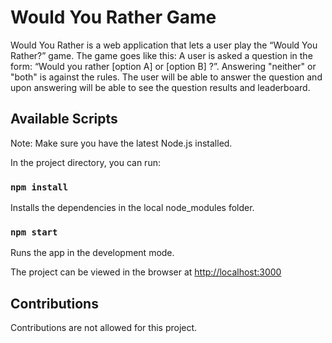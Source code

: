 # Would You Rather Game

Would You Rather is a web application that lets a user play the “Would You Rather?” game. The game goes like this: A user is asked a question in the form: “Would you rather [option A] or [option B] ?”. Answering "neither" or "both" is against the rules. The user will be able to answer the question and upon answering will be able to see the question results and leaderboard.

## Available Scripts

Note: Make sure you have the latest Node.js installed.<br>

In the project directory, you can run:

### `npm install`

Installs the dependencies in the local node_modules folder.<br>

### `npm start`

Runs the app in the development mode.<br>

The project can be viewed in the browser at [http://localhost:3000](http://localhost:3000)

## Contributions

Contributions are not allowed for this project.